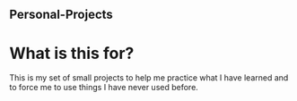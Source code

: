 ## Personal-Projects

# What is this for?
This is my set of small projects to help me practice what I have learned and to force me to use things I have never used before. 


